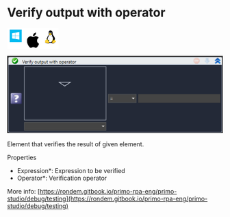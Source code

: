 # Verify output with operator

![](<../../../.gitbook/assets/image (3).png>)

![](<../../../.gitbook/assets/image (65).png>)



Element that verifies the result of given element.

Properties

* Expression\*: Expression to be verified
* Operator\*: Verification operator

More info: [https://rondem.gitbook.io/primo-rpa-eng/primo-studio/debug/testing](https://rondem.gitbook.io/primo-rpa-eng/primo-studio/debug/testing)

